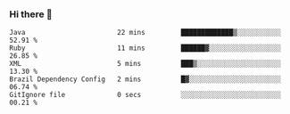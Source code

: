 ### Hi there 👋

<!--START_SECTION:waka-->

```text
Java                       22 mins         █████████████▒░░░░░░░░░░░   52.91 %
Ruby                       11 mins         ██████▓░░░░░░░░░░░░░░░░░░   26.85 %
XML                        5 mins          ███▒░░░░░░░░░░░░░░░░░░░░░   13.30 %
Brazil Dependency Config   2 mins          █▓░░░░░░░░░░░░░░░░░░░░░░░   06.74 %
GitIgnore file             0 secs          ░░░░░░░░░░░░░░░░░░░░░░░░░   00.21 %
```

<!--END_SECTION:waka-->

<!--
**jerry-shao/jerry-shao** is a ✨ _special_ ✨ repository because its `README.md` (this file) appears on your GitHub profile.

Here are some ideas to get you started:

- 🔭 I’m currently working on ...
- 🌱 I’m currently learning ...
- 👯 I’m looking to collaborate on ...
- 🤔 I’m looking for help with ...
- 💬 Ask me about ...
- 📫 How to reach me: ...
- 😄 Pronouns: ...
- ⚡ Fun fact: ...
-->
